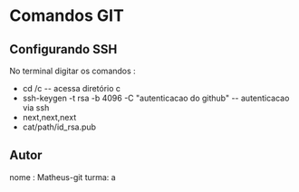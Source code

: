 # Comandos GIT 

## Configurando SSH

No terminal digitar os comandos : 

- cd /c  -- acessa diretório c
- ssh-keygen -t rsa -b 4096 -C "autenticacao do github" -- autenticacao via ssh 
- next,next,next 
- cat/path/id_rsa.pub 

## Autor 
nome : Matheus-git
turma: a 


